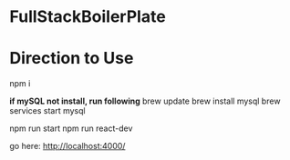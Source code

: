 # FullStackBoilerPlate


# Direction to Use

npm i

**if mySQL not install, run following**
brew update
brew install mysql
brew services start mysql

npm run start
npm run react-dev

go here:
[http://localhost:4000/](http://localhost:4000/)
